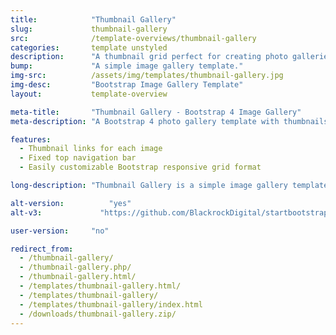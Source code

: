 ```yaml
---
title:            "Thumbnail Gallery"
slug:             thumbnail-gallery
src:              /template-overviews/thumbnail-gallery
categories:       template unstyled
description:      "A thumbnail grid perfect for creating photo galleries quickly and easily with Bootstrap 4."
bump:             "A simple image gallery template."
img-src:          /assets/img/templates/thumbnail-gallery.jpg
img-desc:         "Bootstrap Image Gallery Template"
layout:           template-overview

meta-title:       "Thumbnail Gallery - Bootstrap 4 Image Gallery"
meta-description: "A Bootstrap 4 photo gallery template with thumbnails and a working grid. All Start Bootstrap templates are free to download and open source."

features:
  - Thumbnail links for each image
  - Fixed top navigation bar
  - Easily customizable Bootstrap responsive grid format

long-description: "Thumbnail Gallery is a simple image gallery template for Bootstrap built websites. It features a 3x4 image grid with thumbnails."

alt-version:		  "yes"
alt-v3:		        "https://github.com/BlackrockDigital/startbootstrap-thumbnail-gallery/archive/v3.3.7.zip"

user-version:     "no"

redirect_from:
  - /thumbnail-gallery/
  - /thumbnail-gallery.php/
  - /thumbnail-gallery.html/
  - /templates/thumbnail-gallery.html/
  - /templates/thumbnail-gallery/
  - /templates/thumbnail-gallery/index.html
  - /downloads/thumbnail-gallery.zip/
---
```

